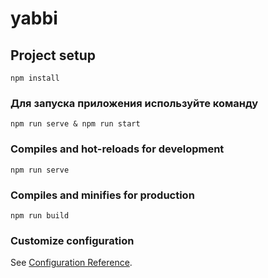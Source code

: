 # yabbi

## Project setup
```
npm install
```

### Для запуска приложения используйте команду
```
npm run serve & npm run start
```

### Compiles and hot-reloads for development
```
npm run serve
```

### Compiles and minifies for production
```
npm run build
```

### Customize configuration
See [Configuration Reference](https://cli.vuejs.org/config/).
